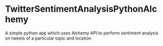 # TwitterSentimentAnalysisPythonAlchemy
A simple python app which uses Alchemy API to perform sentiment analysis on tweets of a particular topic and location
